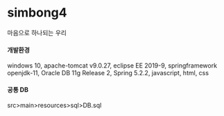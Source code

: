# simbong4 

마음으로 하나되는 우리

#### **개발환경**


windows 10, apache-tomcat v9.0.27, eclipse EE 2019-9, springframework
openjdk-11, Oracle DB 11g Release 2, Spring 5.2.2, javascript, html, css


#### **공통 DB**


src>main>resources>sql>DB.sql

